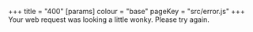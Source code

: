 +++
title = "400"
[params]
    colour = "base"
    pageKey = "src/error.js"
+++
Your web request was looking a little wonky.
Please try again.
